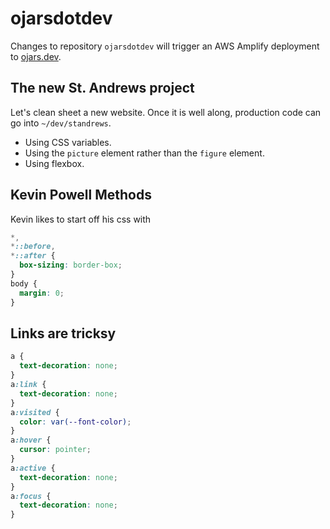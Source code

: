 # ojarsdotdev

Changes to repository `ojarsdotdev` will trigger an AWS Amplify deployment to [ojars.dev](https://www.ojars.dev/).

## The new St. Andrews project

Let's clean sheet a new website. Once it is well along, production code can go into `~/dev/standrews`.

- Using CSS variables.
- Using the `picture` element rather than the `figure` element.
- Using flexbox.

## Kevin Powell Methods

Kevin likes to start off his css with

```css
*,
*::before,
*::after {
  box-sizing: border-box;
}
body {
  margin: 0;
}
```

## Links are tricksy

```css
a {
  text-decoration: none;
}
a:link {
  text-decoration: none;
}
a:visited {
  color: var(--font-color);
}
a:hover {
  cursor: pointer;
}
a:active {
  text-decoration: none;
}
a:focus {
  text-decoration: none;
}
```
